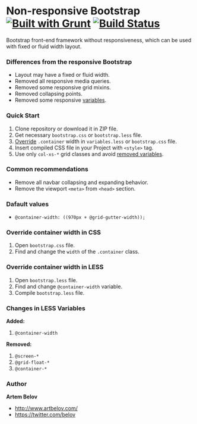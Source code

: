 # Non-responsive Bootstrap [![Built with Grunt](https://cdn.gruntjs.com/builtwith.png)](http://gruntjs.com/) [![Build Status](https://api.travis-ci.org/artbelov/non-responsive-bootstrap.png)](https://travis-ci.org/artbelov/non-responsive-bootstrap)

Bootstrap front-end framework without responsiveness, which can be used with fixed or fluid width layout.

### Differences from the responsive Bootstrap
* Layout may have a fixed or fluid width.
* Removed all responsive media queries.
* Removed some responsive grid mixins.
* Removed collapsing points.
* Removed some responsive [variables](#changes-in-less-variables).

### Quick Start
1. Clone repository or download it in ZIP file.
2. Get necessary ```bootstrap.css``` or ```bootstrap.less``` file.
3. [Override](#override-container-width-with-css) ```.container``` width in ```variables.less``` or ```bootstrap.css``` file.
4. Insert compiled CSS file in your Project with ```<style>``` tag.
5. Use only ```col-xs-*``` grid classes and avoid [removed variables](#changes-in-less-variables).

### Common recommendations
* Remove all navbar collapsing and expanding behavior.
* Remove the viewport ```<meta>``` from ```<head>``` section.

### Dafault values
* ```@container-width: ((970px + @grid-gutter-width));```

### Override container width in CSS
1. Open ```bootstrap.css``` file.
2. Find and change the ```width``` of the ```.container``` class.

### Override container width in LESS
1. Open ```bootstrap.less``` file.
2. Find and change ```@container-width``` variable.
3. Compile ```bootstrap.less``` file.

### Changes in LESS Variables
**Added:**

1. ```@container-width```

**Removed:**

1. ```@screen-*```
2. ```@grid-float-*```
3. ```@container-*```


### Author

**Artem Belov**

* <http://www.artbelov.com/>
* <https://twitter.com/belov>
